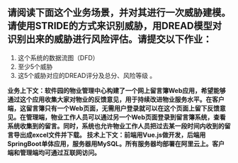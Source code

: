 ## 请阅读下面这个业务场景，并对其进行一次威胁建模。请使用STRIDE的方式来识别威胁，用DREAD模型对识别出来的威胁进行风险评估。请提交以下作业： 
1. 这个系统的数据流图（DFD） 
2. 至少5个威胁 
3. 这5个威胁对应的DREAD评分及总分、风险等级 。   

 **业务上下文：软件园的物业管理中心构建了一个网上留言簿Web应用，希望能够通过这个应用收集大家对物业的反馈意见，用于持续改进物业服务水平。在客户端，这留言簿只有一个Web页面，无需用户登录就可以在这个页面上留下反馈意见。在管理端，物业工作人员可以通过另一个Web页面登录到留言簿系统，查看系统收集到的留言。同时，系统也允许物业工作人员把过去某一段时间内收到的留言导出成excel文件并下载。 技术上下文：前端用Vue.js做开发，后端用SpringBoot单体应用，服务器用MySQL。所有服务器均部署在阿里云上。客户端和管理端均可通过互联网访问。**
